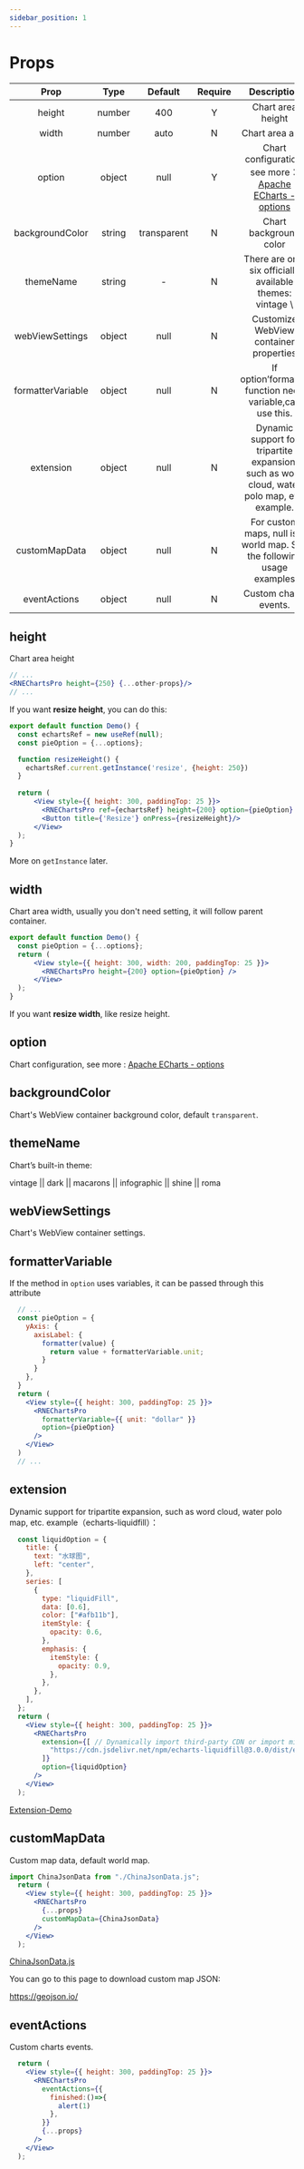```yaml
---
sidebar_position: 1
---
```


# Props

|       Prop        |  Type  |   Default   | Require |                                                Description                                                |
| :---------------: | :----: | :---------: | :-----: |:---------------------------------------------------------------------------------------------------------:|
|      height       | number |     400     |    Y    |                                             Chart area height                                             |
|      width       | number |     auto     |    N    |                                              Chart area auto                                              |
|      option       | object |    null     |    Y    | Chart configuration, see more：[Apache ECharts - options](https://echarts.apache.org/en/option.html#title) |
|  backgroundColor  | string | transparent |    N    |                                          Chart background color                                           |
|     themeName     | string |      -      |    N    |                      There are only six officially available themes:<br />vintage \                       |\| dark \|\| macarons \|\| infographic \|\| shine \|\| roma |
|  webViewSettings  | object |    null     |    N    |                                  Customize WebView container properties                                   |
| formatterVariable | object |    null     |    N    |                         If option’formatter function need variable,can use this.                          |
| extension | object |    null     |    N    |        Dynamic support for tripartite expansion, such as word cloud, water polo map, etc. example.        |
|   customMapData   | object |    null     |    N    |                  For custom maps, null is a world map. See the following usage examples                   |
|   eventActions   | object |    null     |    N    |                                           Custom charts events.                                           |

## height

Chart area height
```jsx
// ...
<RNEChartsPro height={250} {...other-props}/>
// ...
```
If you want **resize height**, you can do this:
```jsx
export default function Demo() {
  const echartsRef = new useRef(null);
  const pieOption = {...options};

  function resizeHeight() {
    echartsRef.current.getInstance('resize', {height: 250})
  }
  
  return (
      <View style={{ height: 300, paddingTop: 25 }}>
        <RNEChartsPro ref={echartsRef} height={200} option={pieOption} />
        <Button title={'Resize'} onPress={resizeHeight}/>
      </View>
  );
}
```
More on `getInstance` later.

## width
Chart area width, usually you don't need setting, it will follow parent container.


```jsx title='This code echarts width will follow the parent view=200：'
export default function Demo() {
  const pieOption = {...options};
  return (
      <View style={{ height: 300, width: 200, paddingTop: 25 }}>
        <RNEChartsPro height={200} option={pieOption} />
      </View>
  );
}
```
If you want **resize width**, like resize height.

## option
Chart configuration, see more : [Apache ECharts - options](https://echarts.apache.org/en/option.html#title)

## backgroundColor
Chart's WebView container background color, default `transparent`.

## themeName
Chart’s built-in theme:

vintage || dark || macarons || infographic || shine || roma

## webViewSettings
Chart's WebView container settings.

## formatterVariable
If the method in `option` uses variables, it can be passed through this attribute
```jsx
  // ...
  const pieOption = {
    yAxis: {
      axisLabel: {
        formatter(value) {
          return value + formatterVariable.unit;
        }
      }
    },
  }
  return (
    <View style={{ height: 300, paddingTop: 25 }}>
      <RNEChartsPro
        formatterVariable={{ unit: "dollar" }}
        option={pieOption}
      />
    </View>
  )
  // ...
```
## extension
Dynamic support for tripartite expansion, such as word cloud, water polo map, etc. example（echarts-liquidfill）：
```jsx
  const liquidOption = {
    title: {
      text: "水球图",
      left: "center",
    },
    series: [
      {
        type: "liquidFill",
        data: [0.6],
        color: ["#afb11b"],
        itemStyle: {
          opacity: 0.6,
        },
        emphasis: {
          itemStyle: {
            opacity: 0.9,
          },
        },
      },
    ],
  };
  return (
    <View style={{ height: 300, paddingTop: 25 }}>
      <RNEChartsPro
        extension={[ // Dynamically import third-party CDN or import min.js file
          "https://cdn.jsdelivr.net/npm/echarts-liquidfill@3.0.0/dist/echarts-liquidfill.min.js",
        ]}
        option={liquidOption}
      />
    </View>
  );
```
[Extension-Demo](https://github.com/supervons/ExploreRN/blob/master/src/components/charts/chartsExtension.js)

## customMapData
Custom map data, default world map.

```jsx
import ChinaJsonData from "./ChinaJsonData.js";
  return (
    <View style={{ height: 300, paddingTop: 25 }}>
      <RNEChartsPro
        {...props}
        customMapData={ChinaJsonData}
      />
    </View>
  );
```

[ChinaJsonData.js](https://github.com/supervons/react-native-echarts-pro/blob/master/src/components/Echarts/map/chinaJson.js)

You can go to this page to download custom map JSON:

https://geojson.io/

## eventActions
Custom charts events.

```jsx
  return (
    <View style={{ height: 300, paddingTop: 25 }}>
      <RNEChartsPro
        eventActions={{
          finished:()=>{
            alert(1)
          },
        }}
        {...props}
      />
    </View>
  );
```
